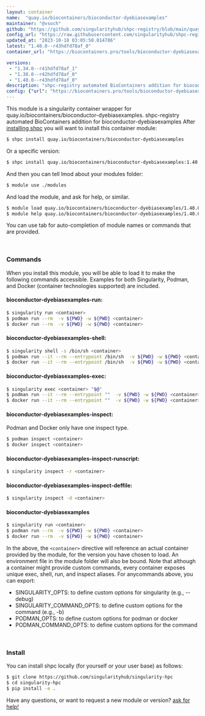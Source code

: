 ```yaml
---
layout: container
name:  "quay.io/biocontainers/bioconductor-dyebiasexamples"
maintainer: "@vsoch"
github: "https://github.com/singularityhub/shpc-registry/blob/main/quay.io/biocontainers/bioconductor-dyebiasexamples/container.yaml"
config_url: "https://raw.githubusercontent.com/singularityhub/shpc-registry/main/quay.io/biocontainers/bioconductor-dyebiasexamples/container.yaml"
updated_at: "2023-10-18 03:05:50.014786"
latest: "1.40.0--r43hdfd78af_0"
container_url: "https://biocontainers.pro/tools/bioconductor-dyebiasexamples"

versions:
 - "1.34.0--r41hdfd78af_1"
 - "1.38.0--r42hdfd78af_0"
 - "1.40.0--r43hdfd78af_0"
description: "shpc-registry automated BioContainers addition for bioconductor-dyebiasexamples"
config: {"url": "https://biocontainers.pro/tools/bioconductor-dyebiasexamples", "maintainer": "@vsoch", "description": "shpc-registry automated BioContainers addition for bioconductor-dyebiasexamples", "latest": {"1.40.0--r43hdfd78af_0": "sha256:3b1bd9dd8acca2896775e5b0c69a21bad40916f87a3d60d58aecd53642c47a15"}, "tags": {"1.34.0--r41hdfd78af_1": "sha256:43202517e6a299942e2f16e27b56b661423224676fe8d0573ea1553fa126f7bf", "1.38.0--r42hdfd78af_0": "sha256:dd8a63e0299dc1b749caa6492046c50048169b970cd6a649391cb2e2d5937405", "1.40.0--r43hdfd78af_0": "sha256:3b1bd9dd8acca2896775e5b0c69a21bad40916f87a3d60d58aecd53642c47a15"}, "docker": "quay.io/biocontainers/bioconductor-dyebiasexamples"}
---
```


This module is a singularity container wrapper for quay.io/biocontainers/bioconductor-dyebiasexamples.
shpc-registry automated BioContainers addition for bioconductor-dyebiasexamples
After [installing shpc](#install) you will want to install this container module:


```bash
$ shpc install quay.io/biocontainers/bioconductor-dyebiasexamples
```

Or a specific version:

```bash
$ shpc install quay.io/biocontainers/bioconductor-dyebiasexamples:1.40.0--r43hdfd78af_0
```

And then you can tell lmod about your modules folder:

```bash
$ module use ./modules
```

And load the module, and ask for help, or similar.

```bash
$ module load quay.io/biocontainers/bioconductor-dyebiasexamples/1.40.0--r43hdfd78af_0
$ module help quay.io/biocontainers/bioconductor-dyebiasexamples/1.40.0--r43hdfd78af_0
```

You can use tab for auto-completion of module names or commands that are provided.

<br>

### Commands

When you install this module, you will be able to load it to make the following commands accessible.
Examples for both Singularity, Podman, and Docker (container technologies supported) are included.

#### bioconductor-dyebiasexamples-run:

```bash
$ singularity run <container>
$ podman run --rm  -v ${PWD} -w ${PWD} <container>
$ docker run --rm  -v ${PWD} -w ${PWD} <container>
```

#### bioconductor-dyebiasexamples-shell:

```bash
$ singularity shell -s /bin/sh <container>
$ podman run --it --rm --entrypoint /bin/sh  -v ${PWD} -w ${PWD} <container>
$ docker run --it --rm --entrypoint /bin/sh  -v ${PWD} -w ${PWD} <container>
```

#### bioconductor-dyebiasexamples-exec:

```bash
$ singularity exec <container> "$@"
$ podman run --it --rm --entrypoint ""  -v ${PWD} -w ${PWD} <container> "$@"
$ docker run --it --rm --entrypoint ""  -v ${PWD} -w ${PWD} <container> "$@"
```

#### bioconductor-dyebiasexamples-inspect:

Podman and Docker only have one inspect type.

```bash
$ podman inspect <container>
$ docker inspect <container>
```

#### bioconductor-dyebiasexamples-inspect-runscript:

```bash
$ singularity inspect -r <container>
```

#### bioconductor-dyebiasexamples-inspect-deffile:

```bash
$ singularity inspect -d <container>
```



#### bioconductor-dyebiasexamples

```bash
$ singularity run <container>
$ podman run --rm  -v ${PWD} -w ${PWD} <container>
$ docker run --rm  -v ${PWD} -w ${PWD} <container>
```


In the above, the `<container>` directive will reference an actual container provided
by the module, for the version you have chosen to load. An environment file in the
module folder will also be bound. Note that although a container
might provide custom commands, every container exposes unique exec, shell, run, and
inspect aliases. For anycommands above, you can export:

 - SINGULARITY_OPTS: to define custom options for singularity (e.g., --debug)
 - SINGULARITY_COMMAND_OPTS: to define custom options for the command (e.g., -b)
 - PODMAN_OPTS: to define custom options for podman or docker
 - PODMAN_COMMAND_OPTS: to define custom options for the command

<br>

### Install

You can install shpc locally (for yourself or your user base) as follows:

```bash
$ git clone https://github.com/singularityhub/singularity-hpc
$ cd singularity-hpc
$ pip install -e .
```

Have any questions, or want to request a new module or version? [ask for help!](https://github.com/singularityhub/singularity-hpc/issues)